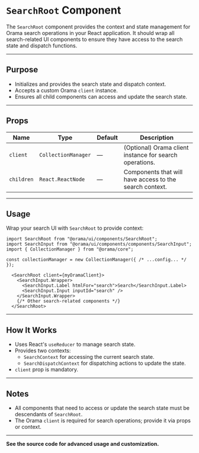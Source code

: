 # `SearchRoot` Component

The `SearchRoot` component provides the context and state management for Orama search operations in your React application. It should wrap all search-related UI components to ensure they have access to the search state and dispatch functions.

---

## Purpose

- Initializes and provides the search state and dispatch context.
- Accepts a custom Orama `client` instance.
- Ensures all child components can access and update the search state.

---

## Props

| Name      | Type                | Default | Description                                                                 |
|-----------|---------------------|---------|-----------------------------------------------------------------------------|
| `client`  | `CollectionManager` | —       | (Optional) Orama client instance for search operations.                     |
| `children`| `React.ReactNode`   | —       | Components that will have access to the search context.                     |

---

## Usage

Wrap your search UI with `SearchRoot` to provide context:

```tsx
import SearchRoot from "@orama/ui/components/SearchRoot";
import SearchInput from "@orama/ui/components/components/SearchInput";
import { CollectionManager } from "@orama/core";

const collectionManager = new CollectionManager({ /* ...config... */ });
```

```tsx
  <SearchRoot client={myOramaClient}>
    <SearchInput.Wrapper>
      <SearchInput.Label htmlFor="search">Search</SearchInput.Label>
      <SearchInput.Input inputId="search" />
    </SearchInput.Wrapper>
    {/* Other search-related components */}
  </SearchRoot>
```

---

## How It Works

- Uses React's `useReducer` to manage search state.
- Provides two contexts:
  - `SearchContext` for accessing the current search state.
  - `SearchDispatchContext` for dispatching actions to update the state.
- `client` prop is mandatory.

---

## Notes

- All components that need to access or update the search state must be descendants of `SearchRoot`.
- The Orama `client` is required for search operations; provide it via props or context.

---

**See the source code for advanced usage and customization.**
